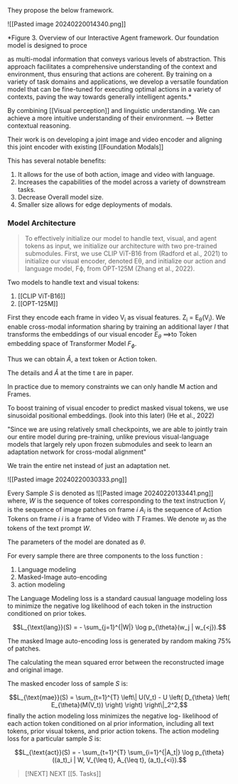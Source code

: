 They propose the below framework.

![[Pasted image 20240220014340.png]]

*Figure 3. Overview of our Interactive Agent framework. Our foundation model is designed to proce


as multi-modal information that conveys various levels of abstraction. This approach facilitates a comprehensive understanding of the context and environment, thus ensuring that actions are coherent. By training on a variety of task domains and applications, we develop a versatile foundation model that can be fine-tuned for executing optimal actions in a variety of contexts, paving the way towards generally intelligent agents.*

By combining [[Visual perception]] and linguistic understanding. We can achieve a more intuitive understanding of their environment. --> Better contextual reasoning. 

Their work is on developing a joint image and video encoder and aligning this joint encoder with existing [[Foundation Modals]]

This has several notable benefits:
1. It allows for the use of both action, image and video with language.
2. Increases the capabilities of the model across a variety of downstream tasks. 
3. Decrease Overall model size.
4. Smaller size allows for edge deployments of modals.

### Model Architecture 
> To effectively initialize our model to handle text, visual, and agent tokens as input, we initialize our architecture with two pre-trained submodules. First, we use CLIP ViT-B16 from (Radford et al., 2021) to initialize our visual encoder, denoted Eθ, and initialize our action and language model, Fϕ, from OPT-125M (Zhang et al., 2022).

Two models to handle text and visual tokens:
1. [[CLIP ViT-B16]]
2. [[OPT-125M]] 

First they encode each frame in video V<sub>i</sub> as visual features. Z<sub>i</sub>  = E<sub>θ</sub>(V<sub>i</sub>). We enable cross-modal information sharing by training an additional layer $l$  that transforms the embeddings of our visual encoder $E_\theta$  ==>to Token embedding space of Transformer Model $F_\phi$. 

Thus we can obtain $\hat A$,  a text token or Action token.

The details and $\hat A$  at the time t are in paper.

In practice due to memory constraints we can only handle M action and Frames.


To boost training of visual encoder to predict masked visual tokens, we use sinusoidal positional embeddings.
(look into this later)
(He et al., 2022)

"Since we are using relatively small checkpoints, we are able to jointly train our entire model during pre-training, unlike previous visual-language models that largely rely upon frozen submodules and seek to learn an adaptation network for cross-modal alignment"

We train the entire net instead of just an adaptation net.

![[Pasted image 20240220030333.png]]


Every Sample $S$ is denoted as
![[Pasted image 20240220133441.png]]
where,
$W$ is the sequence of tokes corresponding to the text instruction 
$V_i$ is the sequence of image patches on frame $i$
$A_i$ is the sequence of Action Tokens on frame $i$
$i$ is a frame of Video with $T$ Frames. We denote $w_j$ as the tokens of the text prompt $W$.  

The parameters of the model are donated as $\theta$. 

For every sample there are three components to the loss function :
1. Language modeling 
2. Masked-Image auto-encoding
3. action modeling

The Language Modeling loss is a standard causual language modeling loss to minimize the negative log likelihood of each token in the instruction conditioned on prior tokes. 

$$L_{\text{lang}}(S) = - \sum_{j=1}^{|W|} \log p_{\theta}(w_j | w_{<j}).$$

The masked Image auto-encoding loss is generated by random making 75% of patches.

The calculating the mean squared error between the reconstructed image and original image.

The masked encoder loss of sample $S$ is:

$$L_{\text{mae}}(S) = \sum_{t=1}^{T} \left\| U(V_t) - U \left( D_{\theta} \left( E_{\theta}(M(V_t)) \right) \right) \right\|_2^2,$$
finally the action modeling loss minimizes the negative log- likelihood of each action token conditioned on al prior information, including all text tokens, prior visual tokens, and prior action tokens. The action modeling loss for a particular sample $S$ is:

$$L_{\text{act}}(S) = - \sum_{t=1}^{T} \sum_{i=1}^{|A_t|} \log p_{\theta}((a_t)_i | W, V_{\leq t}, A_{\leq t}, (a_t)_{<i}).$$


> [!NEXT] NEXT 
> [[5. Tasks]]


